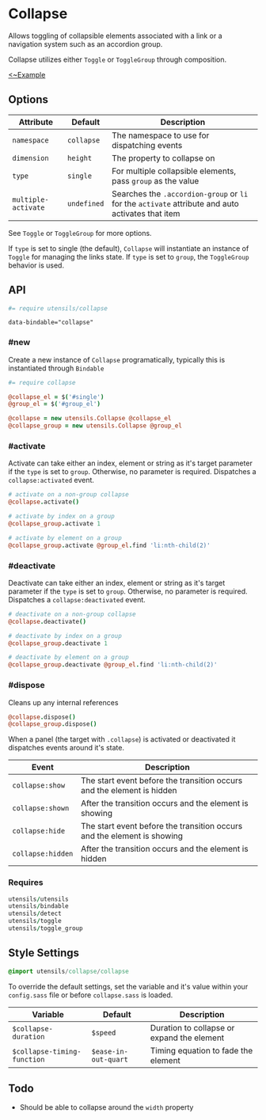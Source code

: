 # Collapse
Allows toggling of collapsible elements associated with a link or a
navigation system such as an accordion group.

Collapse utilizes either `Toggle` or `ToggleGroup` through composition.

[<~Example](markup/collapse.html.haml)


## Options

Attribute           | Default         | Description
------------------- | --------------- | -------------------------------------------
`namespace`         | `collapse`      | The namespace to use for dispatching events
`dimension`         | `height`        | The property to collapse on
`type`              | `single`        | For multiple collapsible elements, pass `group` as the value
`multiple-activate` | `undefined`     | Searches the `.accordion-group` or `li` for the `activate` attribute and auto activates that item

See `Toggle` or `ToggleGroup` for more options.

If `type` is set to single (the default), `Collapse` will instantiate an
instance of `Toggle` for managing the links state. If `type` is set to
`group`, the `ToggleGroup` behavior is used.


## API
```coffee
#= require utensils/collapse
```

```haml
data-bindable="collapse"
```

### #new
Create a new instance of `Collapse` programatically, typically this
is instantiated through `Bindable`

```coffee
#= require collapse

@collapse_el = $('#single')
@group_el = $('#group_el')

@collapse = new utensils.Collapse @collapse_el
@collapse_group = new utensils.Collapse @group_el
```

### #activate
Activate can take either an index, element or string as it's target
parameter if the `type` is set to `group`. Otherwise, no parameter is
required. Dispatches a `collapse:activated` event.

```coffee
# activate on a non-group collapse
@collapse.activate()

# activate by index on a group
@collapse_group.activate 1

# activate by element on a group
@collapse_group.activate @group_el.find 'li:nth-child(2)'
```

### #deactivate
Deactivate can take either an index, element or string as it's target
parameter if the `type` is set to `group`. Otherwise, no parameter is
required. Dispatches a `collapse:deactivated` event.

```coffee
# deactivate on a non-group collapse
@collapse.deactivate()

# deactivate by index on a group
@collapse_group.deactivate 1

# deactivate by element on a group
@collapse_group.deactivate @group_el.find 'li:nth-child(2)'
```

### #dispose
Cleans up any internal references

```coffee
@collapse.dispose()
@collapse_group.dispose()
```

When a panel (the target with `.collapse`) is activated or deactivated
it dispatches events around it's state.

Event             | Description
----------------- | -------------------------------------------
`collapse:show`   | The start event before the transition occurs and the element is hidden
`collapse:shown`  | After the transition occurs and the element is showing
`collapse:hide`   | The start event before the transition occurs and the element is showing
`collapse:hidden` | After the transition occurs and the element is hidden


### Requires
```coffee
utensils/utensils
utensils/bindable
utensils/detect
utensils/toggle
utensils/toggle_group
```


## Style Settings
```sass
@import utensils/collapse/collapse
```

To override the default settings, set the variable and it's value
within your `config.sass` file or before `collapse.sass` is loaded.

Variable                    | Default              | Description
--------------------------- | -------------------- | -------------------------------------------
`$collapse-duration`        | `$speed`             | Duration to collapse or expand the element
`$collapse-timing-function` | `$ease-in-out-quart` | Timing equation to fade the element


## Todo
- Should be able to collapse around the `width` property

